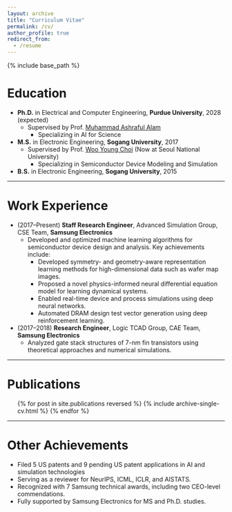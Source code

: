 ```yaml
---
layout: archive
title: "Curriculum Vitae"
permalink: /cv/
author_profile: true
redirect_from:
  - /resume
---
```


{% include base_path %}

Education
======
* **Ph.D.** in Electrical and Computer Engineering, **Purdue University**, 2028 (expected)
  * Supervised by Prof. [Muhammad Ashraful Alam](https://sites.google.com/view/alam-research-group/home)
    * Specializing in AI for Science
* **M.S.** in Electronic Engineering, **Sogang University**, 2017
  * Supervised by Prof. [Woo Young Choi](https://sites.google.com/view/snutidl) (Now at Seoul National University)
    * Specializing in Semiconductor Device Modeling and Simulation
* **B.S.** in Electronic Engineering, **Sogang University**, 2015
<hr>

Work Experience
======
* (2017–Present) **Staff Research Engineer**, Advanced Simulation Group, CSE Team, **Samsung Electronics**
  * Developed and optimized machine learning algorithms for semiconductor device design and analysis. Key achievements include:
    * Developed symmetry- and geometry-aware representation learning methods for high-dimensional data such as wafer map images.
    * Proposed a novel physics-informed neural differential equation model for learning dynamical systems. 
    * Enabled real-time device and process simulations using deep neural networks. 
    * Automated DRAM design test vector generation using deep reinforcement learning.
* (2017–2018) **Research Engineer**, Logic TCAD Group, CAE Team, **Samsung Electronics**
  * Analyzed gate stack structures of 7-nm fin transistors using theoretical approaches and numerical simulations.
<hr>

Publications
======
<ul class="publication-list">
  {% for post in site.publications reversed %}
    {% include archive-single-cv.html %}
  {% endfor %}
</ul>
<hr>

Other Achievements
=====
* Filed 5 US patents and 9 pending US patent applications in AI and simulation technologies
* Serving as a reviewer for NeurIPS, ICML, ICLR, and AISTATS.
* Recognized with 7 Samsung technical awards, including two CEO-level commendations.
* Fully supported by Samsung Electronics for MS and Ph.D. studies.
